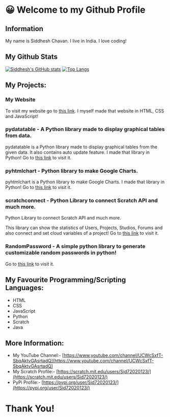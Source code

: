 # 😀 Welcome to my Github Profile
## Information
My name is Siddhesh Chavan. I live in India. I love coding!
## My Github Stats
[![Siddhesh's GitHub stats](https://github-readme-stats.vercel.app/api?username=Sid72020123)](https://github.com/anuraghazra/github-readme-stats)
[![Top Langs](https://github-readme-stats.vercel.app/api/top-langs/?username=Sid72020123)](https://github.com/anuraghazra/github-readme-stats)


## My Projects:
### My Website
To visit my website go to [this link](https://sid72020123.github.io/). I myself made that website in HTML, CSS and JavaScript!
### pydatatable - A Python library made to display graphical tables from data.
pydatatable is a Python library made to display graphical tables from the given data. It also contains auto update feature. I made that library in Python! Go to [this link](https://github.com/Sid72020123/pydatatable) to visit it.
### pyhtmlchart  - Python library to make Google Charts.
pyhtmlchart is a Python library to make Google Charts. I made that library in Python! Go to [this link](https://github.com/Sid72020123/pyhtmlchart) to visit it.
### scratchconnect  - Python Library to connect Scratch API and much more.
Python Library to connect Scratch API and much more.

This library can show the statistics of Users, Projects, Studios, Forums and also connect and set cloud variables of a project! 
Go to [this link](https://github.com/Sid72020123/scratchconnect) to visit it.
### RandomPassword - A simple python library to generate customizable random passwords in python!
Go to [this link](https://github.com/Sid72020123/RandomPassword) to visit it.
## My Favourite Programming/Scripting Languages:
  * HTML
  * CSS
  * JavaScript
  * Python
  * Scratch
  * Java
## More Information:
* My YouTube Channel:- [https://www.youtube.com/channel/UCWcSxfT-SbqAktvGAsrtadQ](https://www.youtube.com/channel/UCWcSxfT-SbqAktvGAsrtadQ)
* My Scratch Profile:- [https://scratch.mit.edu/users/Sid72020123/](https://scratch.mit.edu/users/Sid72020123/)
* PyPi Profile:- [https://pypi.org/user/Sid72020123/](https://pypi.org/user/Sid72020123/)
# Thank You!
